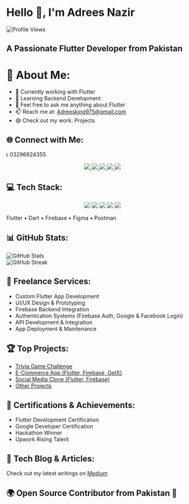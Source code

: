 #  Hello 👋, I'm Adrees Nazir
![Profile Views](https://komarev.com/ghpvc/?username=AdreesCoder&color=blue)

## A Passionate Flutter Developer from Pakistan

# 💫 About Me:

- 🔭 Currently working with Flutter
- 🌱 Learning Backend Development
- 💬 Feel free to ask me anything about Flutter
- 📫 Reach me at: Adreesking975@gmail.com
- 😄 Check out my work: Projects

## 🌐 Connect with Me:
📞 03296824355

<p align="center">
  <a href="https://www.linkedin.com/in/m-adrees-nazir-ahmad-718703300/">
    <img src="https://img.shields.io/badge/-LinkedIn-0077B5?style=for-the-badge&logo=linkedin&logoColor=white">
  </a>
  <a href="https://www.tiktok.com/@idrees.nazir2?is_from_webapp=1&sender_device=pc">
    <img src="https://img.shields.io/badge/-TikTok-000000?style=for-the-badge&logo=tiktok&logoColor=white">
  </a>
  <a href="https://www.facebook.com/profile.php?id=61553919984852">
    <img src="https://img.shields.io/badge/-Facebook-1877F2?style=for-the-badge&logo=facebook&logoColor=white">
  </a>
  <a href="https://www.upwork.com/freelancers/~0158b9632d2cbae22c?mp_source=share">
    <img src="https://img.shields.io/badge/-Upwork-6FDA44?style=for-the-badge&logo=upwork&logoColor=white">
  </a>
  <a href="https://medium.com/@adreesking975">
    <img src="https://img.shields.io/badge/-Medium-12100E?style=for-the-badge&logo=medium&logoColor=white">
  </a>
</p>

## 💻 Tech Stack:

<p align="center">
  <a href="#"><img src="https://img.shields.io/badge/-FLUTTER-02569B?style=for-the-badge&logo=flutter&logoColor=white"></a>
  <a href="#"><img src="https://img.shields.io/badge/-DART-0175C2?style=for-the-badge&logo=dart&logoColor=white"></a>
  <a href="#"><img src="https://img.shields.io/badge/-FIREBASE-FFCA28?style=for-the-badge&logo=firebase&logoColor=white"></a>
  <a href="#"><img src="https://img.shields.io/badge/-FIGMA-F24E1E?style=for-the-badge&logo=figma&logoColor=white"></a>
  <a href="#"><img src="https://img.shields.io/badge/-POSTMAN-FF6C37?style=for-the-badge&logo=postman&logoColor=white"></a>
</p>
Flutter • Dart • Firebase • Figma • Postman  

## 📊 GitHub Stats:
![GitHub Stats](https://github-readme-stats.vercel.app/api?username=AdreesCoder&show_icons=true&theme=radical)  
![GitHub Streak](https://github-readme-streak-stats.herokuapp.com/?user=AdreesCoder&theme=radical)  

## 🚀 Freelance Services:
- Custom Flutter App Development
- UI/UX Design & Prototyping
- Firebase Backend Integration
- Authentication Systems (Firebase Auth, Google & Facebook Login)
- API Development & Integration
- App Deployment & Maintenance

## 🏆 Top Projects:
- [Trivia Game Challenge](https://hammadaali.notion.site/Trivia-Game-Challenge-Your-Knowledge-18577db6dadd8021a9d7dd26fc2cf089?pvs=25)
- [E-Commerce App (Flutter, Firebase, GetX)](https://www.notion.so/ecommerce-app-flutter-firebase-getx-18577db6dadd8021a9d7dd26fc2cf089?pvs=25)
- [Social Media Clone (Flutter, Firebase)](https://www.notion.so/social-media-clone-flutter-firebase-18577db6dadd8021a9d7dd26fc2cf089?pvs=25)
- [Other Projects](https://www.notion.so/fff77db6dadd81169051fbc93abdaa36?pvs=21)

## 📜 Certifications & Achievements:
- Flutter Development Certification
- Google Developer Certification
- Hackathon Winner
- Upwork Rising Talent

## 📝 Tech Blog & Articles:
Check out my latest writings on [Medium](https://medium.com/@adreesking975)

## 🌍 Open Source Contributor from Pakistan 💚
